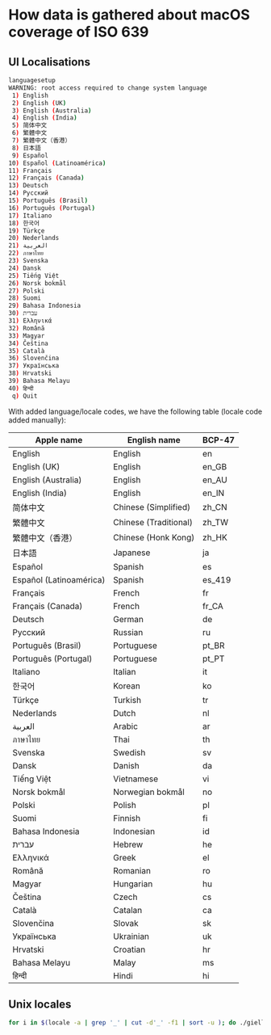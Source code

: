 # How data is gathered about macOS coverage of ISO 639

## UI Localisations

```sh
languagesetup   
WARNING: root access required to change system language
 1) English
 2) English (UK)
 3) English (Australia)
 4) English (India)
 5) 简体中文
 6) 繁體中文
 7) 繁體中文（香港）
 8) 日本語
 9) Español
10) Español (Latinoamérica)
11) Français
12) Français (Canada)
13) Deutsch
14) Русский
15) Português (Brasil)
16) Português (Portugal)
17) Italiano
18) 한국어
19) Türkçe
20) Nederlands
21) العربية
22) ภาษาไทย
23) Svenska
24) Dansk
25) Tiếng Việt
26) Norsk bokmål
27) Polski
28) Suomi
29) Bahasa Indonesia
30) עברית
31) Ελληνικά
32) Română
33) Magyar
34) Čeština
35) Català
36) Slovenčina
37) Українська
38) Hrvatski
39) Bahasa Melayu
40) हिन्दी
 q) Quit
```

With added language/locale codes, we have the following table (locale code added
manually):

| Apple name              | English name  | BCP-47 |
| ----------------------- | ------------- |:------ |
| English                 | English       | en     |
| English (UK)            | English       | en_GB  |
| English (Australia)     | English       | en_AU  |
| English (India)         | English       | en_IN  |
| 简体中文                    | Chinese (Simplified)  | zh_CN  |
| 繁體中文                    | Chinese (Traditional) | zh_TW  |
| 繁體中文（香港）                | Chinese (Honk Kong)   | zh_HK  |
| 日本語                     | Japanese      | ja     |
| Español                 | Spanish       | es     |
| Español (Latinoamérica) | Spanish       | es_419 |
| Français                | French        | fr     |
| Français (Canada)       | French        | fr_CA  |
| Deutsch                 | German        | de     |
| Русский                 | Russian       | ru     |
| Português (Brasil)      | Portuguese    | pt_BR  |
| Português (Portugal)    | Portuguese    | pt_PT  |
| Italiano                | Italian       | it     |
| 한국어                     | Korean        | ko     |
| Türkçe                  | Turkish       | tr     |
| Nederlands              | Dutch         | nl     |
| العربية                 |              Arabic    |       ar |
| ภาษาไทย                 | Thai          | th     |
| Svenska                 | Swedish       | sv     |
| Dansk                   | Danish        | da     |
| Tiếng Việt              | Vietnamese    | vi     |
| Norsk bokmål            | Norwegian bokmål | no     |
| Polski                  | Polish        | pl     |
| Suomi                   | Finnish       | fi     |
| Bahasa Indonesia        | Indonesian    | id     |
| עברית                   |              Hebrew |     he |
| Ελληνικά                | Greek         | el     |
| Română                  | Romanian      | ro     |
| Magyar                  | Hungarian     | hu     |
| Čeština                 | Czech         | cs     |
| Català                  | Catalan       | ca     |
| Slovenčina              | Slovak        | sk     |
| Українська              | Ukrainian     | uk     |
| Hrvatski                | Croatian      | hr     |
| Bahasa Melayu           | Malay         | ms     |
| हिन्दी                  | Hindi         | hi     |


## Unix locales

```sh
for i in $(locale -a | grep '_' | cut -d'_' -f1 | sort -u ); do ./giella-core/devtools/what-language-is $i; done | grep ISO | cut -d' ' -f5,9-
```
